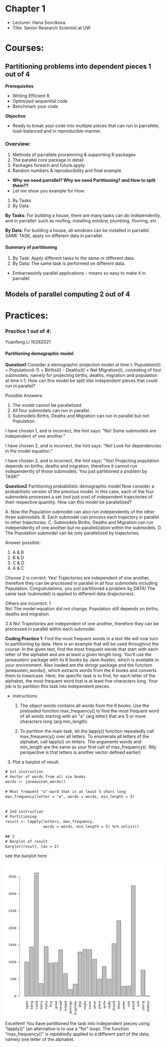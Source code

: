 # Chapter 1

- Lecturer: Hana Sevcikova
- Title: Senior Research Scientist at UW

# Courses:

## Partitioning problems into dependent pieces 1 out of 4

**Prerequisites**

- Writing Efficient R
- Optimized sequential code
- Benchmark your code

**Objective**

- Ready to break your code into multiple pieces that can run in parrallele, load-balanced and in reproducible manner.

### Overview:

1. Methods of parrallele proramming & supporting R packages
2. The parallel core package in detail
3. Packages foreach and future.apply
4. Random numbers & reproducibility and final example

- **Why we need parrallel? Why we need Partitioning? and How to split them??**
- Let me show you example for How:

1. By Tasks
2. By Data

**By Tasks**:
For building a house, there are many tasks can do independently, and in parrallel: such as roofing, installing window, plumbing, flooring, etc.

**By Data**:
For building a house, all windows can be installed in parrallel. SAME TASK, apply on different data in parrallel.

#### Summary of partitioning

1. By Task: Apply different tasks to the same or different data.
2. By Data: The same task is performed on different data.

- Embarrassinly parallel applications - means so easy to make it in parrallel

## Models of parallel computing 2 out of 4

# Practices:

### Practice 1 out of 4:

Yuanfeng Li
10282021

#### Partitioning demographic model

**Question1**
Consider a demographic projection model at time t: Population(t) = Population(t-1) + Births(t) - Deaths(t) + Net Migration(t), consisting of four submodels, namely for projecting births, deaths, migration and population at time t-1. How can this model be split into independent pieces that could run in parallel?

Possible Answers:

1. The model cannot be parallelized.
2. All four submodels can run in parallel.
3. Submodels Births, Deaths and Migration can run in parallel but not Population.

I have chosen 1, and is incorrect, the hint says: "No! Some submodels are independent of one another."

I have chosen 2, and is incorrect, the hint says: "No! Look for dependencies in the model equation."

I have chosen 2, and is incorrect, the hint says: "Yes! Projecting population depends on births, deaths and migration, therefore it cannot run independently of those submodels. You just partitioned a problem by TASK!"

**Question2**
Partitioning probabilistic demographic model
Now consider a probabilistic version of the previous model. In this case, each of the four submodels processes a set (not just one) of independent trajectories of their respective quantity. How can this model be parallelized?

A. Now the Population submodel can also run independently of the other three submodels.
B. Each submodel can process each trajectory in parallel to other trajectories.
C. Submodels Births, Deaths and Migration can run independently of one another but no parallelization within the submodels.
D. The Population submodel can be only parallelized by trajectories.

Answer possible:

1. A & B
2. B & D
3. C & D
4. A & C

Choose 2 is correct:
Yes! Trajectories are independent of one another, therefore they can be processed in parallel in all four submodels including Population. Congratulations, you just partitioned a problem by DATA! The same task (submodel) is applied to different data (trajectories).

Others are incorrect: 1  
No! The model equation did not change. Population still depends on births, deaths and migration.

3 4
No! Trajectories are independent of one another, therefore they can be processed in parallel within each submodel.

**Coding Practice 1**:
Find the most frequent words in a text
We will now turn to partitioning by data. Here is an example that will be used throughout the course: In the given text, find the most frequent words that start with each letter of the alphabet and are at least a given length long. You'll use the janeaustenr package with its 6 books by Jane Austen, which is available in your environment. Also loaded are the stringr package and the function janeausten_words(), which extracts words from the 6 books and converts them to lowercase. Here, the specific task is to find, for each letter of the alphabet, the most frequent word that is at least five characters long. Your job is to partition this task into independent pieces.

- instructions:

  1. The object words contains all words from the 6 books. Use the preloaded function max_frequency() to find the most frequent word of all words starting with an "a" (arg letter) that are 5 or more characters long (arg min_length).

  2. To partition the main task, let the lapply() function repeatedly call max_frequency() over all letters.
     To enumerate all letters of the alphabet, call lapply() on letters.
     The arguments words and min_length are the same as your first call of max_frequency().
     (My perspective is that letters is another vector defined earlier)

3. Plot a barplot of result.

```
# 1st instruction
# Vector of words from all six books
words <- janeausten_words()

# Most frequent "a"-word that is at least 5 chars long
max_frequency(letter = "a", words = words, min_length = 5)


# 2nd instruction
# Partitioning
result <- lapply(letters, max_frequency,
                 words = words, min_length = 5) %>% unlist()

## 3
# Barplot of result
barplot(result, las = 2)
```

see the barplot here
![barplot 1_1](./barplot_1_1.png)

Excellent! You have partitioned the task into independent pieces using “lapply()” (an alternative is to use a “for” loop). The function “max_frequency()” is repeatedly applied to a different part of the data, namely one letter of the alphabet.
